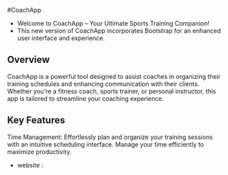 #CoachApp
- Welcome to CoachApp – Your Ultimate Sports Training Companion!
- This new version of CoachApp incorporates Bootstrap for an enhanced user interface and experience.

## Overview
CoachApp is a powerful tool designed to assist coaches in organizing their training schedules and enhancing communication with their clients. Whether you're a fitness coach, sports trainer, or personal instructor, this app is tailored to streamline your coaching experience.

## Key Features
Time Management: Effortlessly plan and organize your training sessions with an intuitive scheduling interface. Manage your time efficiently to maximize productivity.

- website :
